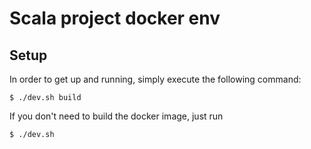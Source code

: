 # Scala project docker env

## Setup
In order to get up and running, simply execute the following command:

`$ ./dev.sh build`

If you don't need to build the docker image, just run 

`$ ./dev.sh`
